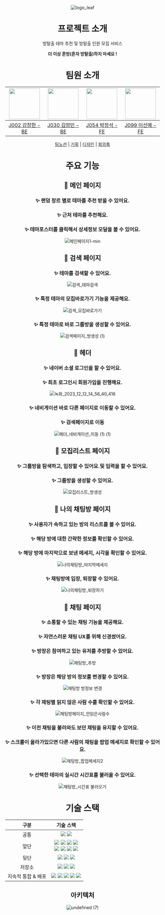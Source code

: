 <div align="center">
  
![logo_leaf](https://github.com/boostcampwm2023/web03-LockFestival/assets/101504594/3e5cfb05-5e5a-4618-957b-8fa831cdb790)



# 프로젝트 소개
방탈출 테마 추천 및 방탈출 인원 모집 서비스

**더 이상 혼방(혼자 방탈출)하지 마세요 !**


<div style="text-align: center;">

</div>

# 팀원 소개

<div align="center">

| <img src="https://github.com/Capoomaru.png" width="100"/> | <img src="https://github.com/JEM1224.png" width="100"/> | <img src="https://github.com/navyjeongs.png" width="100"/> | <img src="https://github.com/seonye-98.png" width="100"/> |
|:---------------------------------------------------------:|:-------------------------------------------------------:|:----------------------------------------------------------:|:---------------------------------------------------------:|
|       [J002 강창한 - BE](https://github.com/Capoomaru)       |       [J030 김정민 - BE](https://github.com/JEM1224)       |       [J054 박정석 - FE](https://github.com/navyjeongs)       |       [J099 이선예 - FE](https://github.com/seonye-98)       |

[팀노션](https://www.notion.so/Ground-Rule-d26a6a727e554d9aad8a016192998dc6?pvs=4) | [기획](https://www.figma.com/file/ZWolAs5RYX3KeJb7bCPWkr/%ED%94%BC%EA%B7%B8%EC%9E%BC?type=whiteboard&node-id=0-1&t=UOcCumoDTV6Uxvoh-0) | [디자인](https://www.figma.com/file/ZWolAs5RYX3KeJb7bCPWkr/%ED%94%BC%EA%B7%B8%EC%9E%BC?type=whiteboard&node-id=0-1&t=UOcCumoDTV6Uxvoh-0)
| [회의록]()

</div>


# 주요 기능

## 📢 메인 페이지
### ✨ 랜덤 장르 별로 테마를 추천 받을 수 있어요.
### ✨ 근처 테마를 추천해요.
### ✨ 테마포스터를 클릭해서 상세정보 모달을 볼 수 있어요.
![메인페이지1-min](https://github.com/boostcampwm2023/web03-LockFestival/assets/101504594/7beb9784-a0dd-494f-817f-479171b7fc1a)
## 📢 검색 페이지
### ✨ 테마를 검색할 수 있어요.
![검색_테마검색](https://github.com/boostcampwm2023/web03-LockFestival/assets/101504594/fc099908-e655-4d42-af6e-3b8d882b9d56)
### ✨ 특정 테마의 모집바로가기 기능을 제공해요.
![검색_모집바로가기](https://github.com/boostcampwm2023/web03-LockFestival/assets/101504594/2e7abc45-4695-40ac-86e3-ed8c33890f6c)
### ✨ 특정 테마로 바로 그룹방을 생성할 수 있어요.
![검색페이지_방생성 (1)](https://github.com/boostcampwm2023/web03-LockFestival/assets/101504594/99987dbf-f907-43eb-96f4-4a60d4281b77)

## 📢 헤더
### ✨ 네이버 소셜 로그인을 할 수 있어요.
### ✨ 최초 로그인시 회원가입을 진행해요.
![녹화_2023_12_12_14_56_40_416](https://github.com/boostcampwm2023/web03-LockFestival/assets/101504594/e47ee9c1-fc2a-4b31-bf69-cffd90156282)
### ✨ 네비게이션 바로 다른 페이지로 이동할 수 있어요.
### ✨ 검색페이지로 이동 
![헤더_네비게이션_이동 (1) (1)](https://github.com/boostcampwm2023/web03-LockFestival/assets/101504594/e5393ed2-9438-48b0-b89c-a17fd2e32ea7)
## 📢 모집리스트 페이지
### ✨ 그룹방을 탐색하고, 입장할 수 있어요.및 입력을 할 수 있어요.

### ✨ 그룹방을 생성할 수 있어요.
![모집리스트_방생성](https://github.com/boostcampwm2023/web03-LockFestival/assets/101504594/a3a80101-7463-4e06-b3fb-5e0d1cd8ad5a)

## 📢 나의 채팅방 페이지


### ✨ 사용자가 속하고 있는 방의 리스트를 볼 수 있어요.
### ✨ 해당 방에 대한 간략한 정보를 확인할 수 있어요.
### ✨ 해당 방에 마지막으로 보낸 메세지, 시각을 확인할 수 있어요.
![나의채팅방_마지막메세지](https://github.com/boostcampwm2023/web03-LockFestival/assets/101504594/881dea3e-2e70-463d-9913-b0ab887e83c0)


### ✨ 채팅방에 입장, 퇴장할 수 있어요.
![나의채팅방_퇴장하기](https://github.com/boostcampwm2023/web03-LockFestival/assets/101504594/1843885e-958c-49af-8c6e-8c17f2f34508)
## 📢 채팅 페이지

### ✨ 소통할 수 있는 채팅 기능을 제공해요.

### ✨ 자연스러운 채팅 UX를 위해 신경썼어요.

### ✨ 방장은 참여하고 있는 유저를 추방할 수 있어요.
![채팅방_추방](https://github.com/boostcampwm2023/web03-LockFestival/assets/101504594/5a7681b6-b2c4-48bc-a7fb-4b0607865b0c)

### ✨ 방장은 해당 방의 정보를 변경할 수 있어요.
![채팅방 방정보 변경](https://github.com/boostcampwm2023/web03-LockFestival/assets/101504594/a0de73d7-861e-403e-ac3e-d89c081c9cbf)

### ✨ 각 채팅별 읽지 않은 사람 수를 확인할 수 있어요.
![채팅방페이지_안읽은사람수](https://github.com/boostcampwm2023/web03-LockFestival/assets/101504594/393d6166-50cf-4f74-8b72-2bf1fb9a5b95)

### ✨ 이전 채팅을 불러와도 보던 채팅을 유지할 수 있어요.
### ✨ 스크롤이 올라가있으면 다른 사람의 채팅을 팝업 메세지로 확인할 수 있어요.
![채팅방_팝업메세지2](https://github.com/boostcampwm2023/web03-LockFestival/assets/101504594/15e78417-9886-4876-abc9-82716262f59f)
### ✨ 선택한 테마의 실시간 시간표를 불러올 수 있어요.
![채팅방_시간표 불러오기](https://github.com/boostcampwm2023/web03-LockFestival/assets/101504594/ea0c479c-5edd-4454-bfbd-6b91405b977b)

# 기술 스택

|     구분      |                                                                                                                                                                                                                                                                                                                                                                                                    기술 스택                                                                                                                                                                                                                                                                                                                                                                                                     |
|:-----------:|:------------------------------------------------------------------------------------------------------------------------------------------------------------------------------------------------------------------------------------------------------------------------------------------------------------------------------------------------------------------------------------------------------------------------------------------------------------------------------------------------------------------------------------------------------------------------------------------------------------------------------------------------------------------------------------------------------------------------------------------------------------------------------------------------------------:|
|     공통      |                                                                                                                                                                                                                                                                                                        <img src="https://img.shields.io/badge/socket.io-010101??style=flat&logo=socket.io&logoColor=white"> <img src="https://img.shields.io/badge/jest-C21325?style=flat&logo=Jest&logoColor=white">                                                                                                                                                                                                                                                                                                        |
|     앞단      | <img src="https://img.shields.io/badge/react-61DAFB?style=flat&logo=react&logoColor=white"> <img src="https://img.shields.io/badge/react_query-FF4154?style=flat&logo=reactquery&logoColor=white"> <img src="https://img.shields.io/badge/recoil-3578E5?style=flat&logo=recoil&logoColor=white"> <img src="https://img.shields.io/badge/vite-646CFF?style=flat&logo=vite&logoColor=white"> <br/> <img src="https://img.shields.io/badge/TestingLibrary-%23E33332?style=flat&logo=testing-library&logoColor=white"/>     <img src="https://img.shields.io/badge/twin.macro-8A2BE2?style=flat&logoColor=white" /> <img src="https://img.shields.io/badge/tailwindcss-06B6D4?style=flat&logo=tailwindcss&logoColor=white"> <img src="https://img.shields.io/badge/Emotion-FF69B4?style=flat&logoColor=white" /> |
|     뒷단      |                                                                                                                                                                                                                                                          <img src="https://img.shields.io/badge/nestjs-%23E0234E.svg?style=flat&logo=nestjs&logoColor=white"> <img src="https://img.shields.io/badge/typeorm-444444?style=flat&logoColor=white"> <img src="https://img.shields.io/badge/mongoose-880000?style=flat&logo=mongoose&logoColor=black">                                                                                                                                                                                                                                                           |
|     저장소     |                                                                                                                                                                                                                                                  <img src="https://img.shields.io/badge/mysql-%2300f.svg?style=flat&logo=mysql&logoColor=white"> <img src="https://img.shields.io/badge/MongoDB-%234ea94b.svg?style=flat&logo=mongodb&logoColor=white"> <img src="https://img.shields.io/badge/redis-%23DD0031.svg?style=flat&logo=redis&logoColor=white">                                                                                                                                                                                                                                                   |
| 지속적 통합 & 배포 |                                                                                                                                                                    <img src="https://img.shields.io/badge/GitHub Actions-2088FF?style=flat&logo=githubactions&logoColor=white">    <img src="https://img.shields.io/badge/Husky-01617a?style=flat"> <img src="https://img.shields.io/badge/Docker-2496ED?style=flat&logo=docker&logoColor=white"> <img src="https://img.shields.io/badge/NGinx-009639?style=flat&logo=nginx&logoColor=white"> <img src="https://img.shields.io/badge/NCP-3F5767?style=flat&logo=NAVER&logoColor=#03C75A">                                                                                                                                                                    |
## 아키텍처
![undefined (7)](https://github.com/boostcampwm2023/web03-LockFestival/assets/101504594/888a3579-55a4-4595-abda-4ec5442fc656)





</div>


